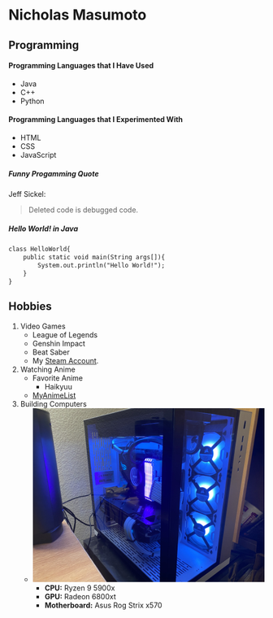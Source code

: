 # Nicholas Masumoto
## Programming
#### Programming Languages that I Have Used
- Java
- C++
- Python


#### Programming Languages that I Experimented With
- HTML
- CSS
- JavaScript

##### Funny Progamming Quote
Jeff Sickel:

> Deleted code is debugged code.

##### Hello World! in Java
```
class HelloWorld{
    public static void main(String args[]){
        System.out.println("Hello World!");
    }
}
```

## Hobbies
1. Video Games
   - League of Legends
   - Genshin Impact
   - Beat Saber
   - My [Steam Account](https://steamcommunity.com/profiles/76561198151230179/).
2. Watching Anime
   - Favorite Anime
      - Haikyuu
   - [MyAnimeList](https://myanimelist.net/profile/littlemasu)
3. Building Computers
   - ![My Computer](pictures/Computer.jpeg)
      - **CPU:** Ryzen 9 5900x
      - **GPU:** Radeon 6800xt
      - **Motherboard:** Asus Rog Strix x570



